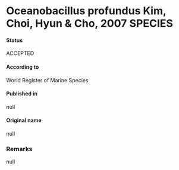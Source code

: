 # Oceanobacillus profundus Kim, Choi, Hyun & Cho, 2007 SPECIES

#### Status
ACCEPTED

#### According to
World Register of Marine Species

#### Published in
null

#### Original name
null

### Remarks
null